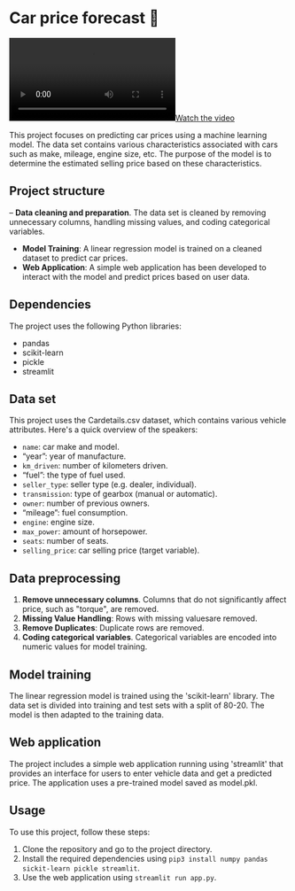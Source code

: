 # Car price forecast 🚗

[![Watch the video](https://github.com/touge13/CarPricePrediction/blob/main/videoReview.mp4)](https://github.com/touge13/CarPricePrediction/blob/main/videoReview.mp4)


This project focuses on predicting car prices using a machine learning model. The data set contains various characteristics associated with cars such as make, mileage, engine size, etc. The purpose of the model is to determine the estimated selling price based on these characteristics.

## Project structure

– **Data cleaning and preparation**. The data set is cleaned by removing unnecessary columns, handling missing values, and coding categorical variables.
- **Model Training**: A linear regression model is trained on a cleaned dataset to predict car prices.
- **Web Application**: A simple web application has been developed to interact with the model and predict prices based on user data.

## Dependencies

The project uses the following Python libraries:

- pandas
- scikit-learn
- pickle
- streamlit

## Data set

This project uses the Cardetails.csv dataset, which contains various vehicle attributes. Here's a quick overview of the speakers:

- `name`: car make and model.
- “year”: year of manufacture.
- `km_driven`: number of kilometers driven.
- “fuel”: the type of fuel used.
- `seller_type`: seller type (e.g. dealer, individual).
- `transmission`: type of gearbox (manual or automatic).
- `owner`: number of previous owners.
- “mileage”: fuel consumption.
- `engine`: engine size.
- `max_power`: amount of horsepower.
- `seats`: number of seats.
- `selling_price`: car selling price (target variable).

## Data preprocessing

1. **Remove unnecessary columns**. Columns that do not significantly affect price, such as "torque", are removed.
2. **Missing Value Handling**: Rows with missing values ​​are removed.
3. **Remove Duplicates**: Duplicate rows are removed.
4. **Coding categorical variables**. Categorical variables are encoded into numeric values ​​for model training.

## Model training

The linear regression model is trained using the 'scikit-learn' library. The data set is divided into training and test sets with a split of 80-20. The model is then adapted to the training data.

## Web application

The project includes a simple web application running using 'streamlit' that provides an interface for users to enter vehicle data and get a predicted price. The application uses a pre-trained model saved as model.pkl.

## Usage

To use this project, follow these steps:

1. Clone the repository and go to the project directory.
2. Install the required dependencies using `pip3 install numpy pandas sickit-learn pickle streamlit`.
3. Use the web application using `streamlit run app.py`.
